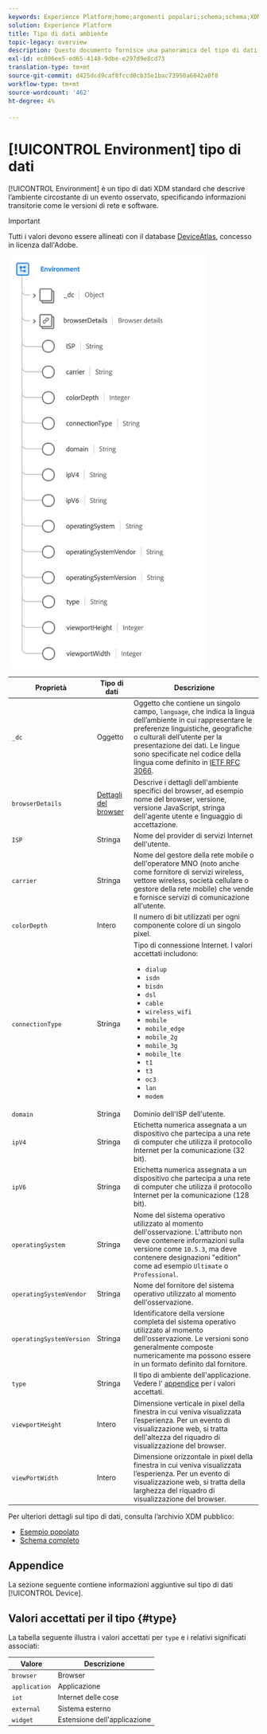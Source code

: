 ```yaml
---
keywords: Experience Platform;home;argomenti popolari;schema;schema;XDM;campi;schemi;schemi;ambiente;tipo di dati;tipo di dati;tipo di dati;tipo di dati;
solution: Experience Platform
title: Tipo di dati ambiente
topic-legacy: overview
description: Questo documento fornisce una panoramica del tipo di dati XDM per l’ambiente.
exl-id: ec806ee5-ed65-4148-9dbe-e297d9e8cd73
translation-type: tm+mt
source-git-commit: d425dcd9caf8fccd0cb35e1bac73950a6042a0f8
workflow-type: tm+mt
source-wordcount: '462'
ht-degree: 4%

---
```


# [!UICONTROL Environment] tipo di dati

[!UICONTROL Environment] è un tipo di dati XDM standard che descrive l’ambiente circostante di un evento osservato, specificando informazioni transitorie come le versioni di rete e software.

>[!IMPORTANT]
>
>Tutti i valori devono essere allineati con il database [DeviceAtlas](https://deviceatlas.com), concesso in licenza dall&#39;Adobe.

<img src="../images/data-types/environment.png" width="400" /><br />

| Proprietà | Tipo di dati | Descrizione |
| --- | --- | --- |
| `_dc` | Oggetto | Oggetto che contiene un singolo campo, `language`, che indica la lingua dell’ambiente in cui rappresentare le preferenze linguistiche, geografiche o culturali dell’utente per la presentazione dei dati. Le lingue sono specificate nel codice della lingua come definito in [IETF RFC 3066](https://www.ietf.org/rfc/rfc3066.txt). |
| `browserDetails` | [Dettagli del browser](./browser-details.md) | Descrive i dettagli dell&#39;ambiente specifici del browser, ad esempio nome del browser, versione, versione JavaScript, stringa dell&#39;agente utente e linguaggio di accettazione. |
| `ISP` | Stringa | Nome del provider di servizi Internet dell&#39;utente. |
| `carrier` | Stringa | Nome del gestore della rete mobile o dell&#39;operatore MNO (noto anche come fornitore di servizi wireless, vettore wireless, società cellulare o gestore della rete mobile) che vende e fornisce servizi di comunicazione all&#39;utente. |
| `colorDepth` | Intero | Il numero di bit utilizzati per ogni componente colore di un singolo pixel. |
| `connectionType` | Stringa | Tipo di connessione Internet. I valori accettati includono: <ul><li>`dialup`</li><li>`isdn`</li><li>`bisdn`</li><li>`dsl`</li><li>`cable`</li><li>`wireless_wifi`</li><li>`mobile`</li><li>`mobile_edge`</li><li>`mobile_2g`</li><li>`mobile_3g`</li><li>`mobile_lte`</li><li>`t1`</li><li>`t3`</li><li>`oc3`</li><li>`lan`</li><li>`modem`</li></ul> |
| `domain` | Stringa | Dominio dell&#39;ISP dell&#39;utente. |
| `ipV4` | Stringa | Etichetta numerica assegnata a un dispositivo che partecipa a una rete di computer che utilizza il protocollo Internet per la comunicazione (32 bit). |
| `ipV6` | Stringa | Etichetta numerica assegnata a un dispositivo che partecipa a una rete di computer che utilizza il protocollo Internet per la comunicazione (128 bit). |
| `operatingSystem` | Stringa | Nome del sistema operativo utilizzato al momento dell&#39;osservazione. L&#39;attributo non deve contenere informazioni sulla versione come `10.5.3`, ma deve contenere designazioni &quot;edition&quot; come ad esempio `Ultimate` o `Professional`. |
| `operatingSystemVendor` | Stringa | Nome del fornitore del sistema operativo utilizzato al momento dell&#39;osservazione. |
| `operatingSystemVersion` | Stringa | Identificatore della versione completa del sistema operativo utilizzato al momento dell&#39;osservazione. Le versioni sono generalmente composte numericamente ma possono essere in un formato definito dal fornitore. |
| `type` | Stringa | Il tipo di ambiente dell&#39;applicazione. Vedere l&#39; [appendice](#type) per i valori accettati. |
| `viewportHeight` | Intero | Dimensione verticale in pixel della finestra in cui veniva visualizzata l’esperienza. Per un evento di visualizzazione web, si tratta dell&#39;altezza del riquadro di visualizzazione del browser. |
| `viewPortWidth` | Intero | Dimensione orizzontale in pixel della finestra in cui veniva visualizzata l’esperienza. Per un evento di visualizzazione web, si tratta della larghezza del riquadro di visualizzazione del browser. |

Per ulteriori dettagli sul tipo di dati, consulta l’archivio XDM pubblico:

* [Esempio popolato](https://github.com/adobe/xdm/blob/master/components/datatypes/environment.example.1.json)
* [Schema completo](https://github.com/adobe/xdm/blob/master/components/datatypes/environment.schema.json)

## Appendice

La sezione seguente contiene informazioni aggiuntive sul tipo di dati [!UICONTROL Device].

## Valori accettati per il tipo {#type}

La tabella seguente illustra i valori accettati per `type` e i relativi significati associati:

| Valore | Descrizione |
| --- | --- |
| `browser` | Browser |
| `application` | Applicazione |
| `iot` | Internet delle cose |
| `external` | Sistema esterno |
| `widget` | Estensione dell&#39;applicazione |
